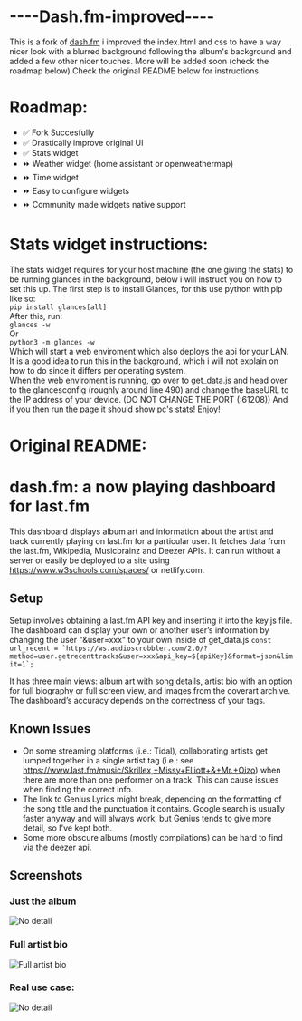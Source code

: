# ----Dash.fm-improved----
This is a fork of [dash.fm](https://github.com/peterdconradie/dash.fm) i improved the index.html and css to have a way nicer look with a blurred background following the album's background and added a few other nicer touches. More will be added soon (check the roadmap below) Check the original README below for instructions.

# Roadmap:

* ✅ Fork Succesfully
* ✅ Drastically improve original UI
* ✅ Stats widget
* ⏩️ Weather widget (home assistant or openweathermap)
* ⏩️ Time widget
* ⏩️ Easy to configure widgets
* ⏩️ Community made widgets native support


# Stats widget instructions:
The stats widget requires for your host machine (the one giving the stats) to be running glances in the background, below i will instruct you on how to set this up.
The first step is to install Glances, for this use python with pip like so: </br>
```pip install glances[all]``` </br>
After this, run: </br>
```glances -w``` </br>
Or </br>
```python3 -m glances -w``` </br>
Which will start a web enviroment which also deploys the api for your LAN. It is a good idea to run this in the background, which i will not explain on how to do
since it differs per operating system. </br>
When the web enviroment is running, go over to get_data.js and head over to the glancesconfig (roughly around line 490) and change the baseURL to the IP address of your device. (DO NOT CHANGE THE PORT (:61208)) And if you then run the page it should show pc's stats! Enjoy!


# Original README:

# dash.fm: a now playing dashboard for last.fm
This dashboard displays album art and information about the artist and track currently playing on last.fm for a particular user. It fetches data from the last.fm, Wikipedia, Musicbrainz and Deezer APIs. It can run without a server or easily be deployed to a site using https://www.w3schools.com/spaces/ or netlify.com.

## Setup
Setup involves obtaining a last.fm API key and inserting it into the key.js file. The dashboard can display your own or another user’s information by changing the user "&user=xxx" to your own inside of get_data.js  ```const url_recent = `https://ws.audioscrobbler.com/2.0/?method=user.getrecenttracks&user=xxx&api_key=${apiKey}&format=json&limit=1`; ``` 


It has three main views: album art with song details, artist bio with an option for full biography or full screen view, and images from the coverart archive. The dashboard’s accuracy depends on the correctness of your tags.

## Known Issues
* On some streaming platforms (i.e.: Tidal), collaborating artists get lumped together in a single artist tag (i.e.: see https://www.last.fm/music/Skrillex,+Missy+Elliott+&+Mr.+Oizo) when there are more than one performer on a track. This can cause issues when finding the correct info.
* The link to Genius Lyrics might break, depending on the formatting of the song title and the punctuation it contains. Google search is usually faster anyway and will always work, but Genius tends to give more detail, so I've kept both. 
* Some more obscure albums (mostly compilations) can be hard to find via the deezer api.


## Screenshots
### Just the album
![No detail](https://github.com/boreddevhq/dash.fm-improved/blob/main/screens/no_detail_view.png)



### Full artist bio
![Full artist bio](https://github.com/boreddevhq/dash.fm-improved/blob/main/screens/full_bio.png)

### Real use case:
![No detail](https://github.com/boreddevhq/dash.fm-improved/blob/main/screens/reallife.jpg)
